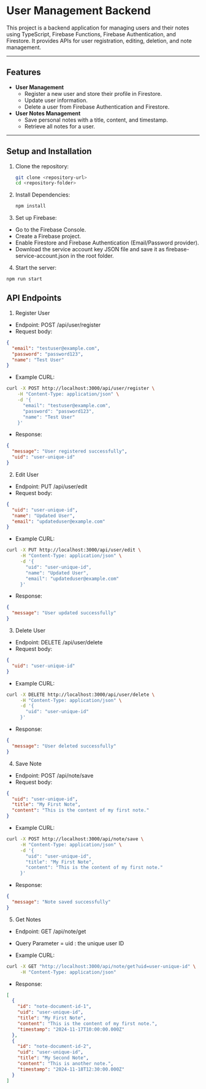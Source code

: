 # User Management Backend

This project is a backend application for managing users and their notes using TypeScript, Firebase Functions, Firebase Authentication, and Firestore. It provides APIs for user registration, editing, deletion, and note management.

---

## **Features**

- **User Management**
  - Register a new user and store their profile in Firestore.
  - Update user information.
  - Delete a user from Firebase Authentication and Firestore.
- **User Notes Management**
  - Save personal notes with a title, content, and timestamp.
  - Retrieve all notes for a user.

---

## **Setup and Installation**

1. Clone the repository:

   ```bash
   git clone <repository-url>
   cd <repository-folder>

   ```

2. Install Dependencies:

   ```bash
   npm install
   ```

3. Set up Firebase:

- Go to the Firebase Console.
- Create a Firebase project.
- Enable Firestore and Firebase Authentication (Email/Password provider).
- Download the service account key JSON file and save it as firebase-service-account.json in the root folder.

4. Start the server:

```bash
npm run start
```

## **API Endpoints**

1. Register User

- Endpoint: POST /api/user/register
- Request body:

```json
{
  "email": "testuser@example.com",
  "password": "password123",
  "name": "Test User"
}
```

- Example CURL:

```bash
curl -X POST http://localhost:3000/api/user/register \
    -H "Content-Type: application/json" \
    -d '{
      "email": "testuser@example.com",
      "password": "password123",
      "name": "Test User"
    }'
```

- Response:

```json
{
  "message": "User registered successfully",
  "uid": "user-unique-id"
}
```

2. Edit User

- Endpoint: PUT /api/user/edit
- Request body:

```json
{
  "uid": "user-unique-id",
  "name": "Updated User",
  "email": "updateduser@example.com"
}
```

- Example CURL:

```bash
curl -X PUT http://localhost:3000/api/user/edit \
     -H "Content-Type: application/json" \
     -d '{
       "uid": "user-unique-id",
       "name": "Updated User",
       "email": "updateduser@example.com"
     }'
```

- Response:

```json
{
  "message": "User updated successfully"
}
```

3. Delete User

- Endpoint: DELETE /api/user/delete
- Request body:

```json
{
  "uid": "user-unique-id"
}
```

- Example CURL:

```bash
curl -X DELETE http://localhost:3000/api/user/delete \
     -H "Content-Type: application/json" \
     -d '{
       "uid": "user-unique-id"
     }'
```

- Response:

```json
{
  "message": "User deleted successfully"
}
```

4. Save Note

- Endpoint: POST /api/note/save
- Request body:

```json
{
  "uid": "user-unique-id",
  "title": "My First Note",
  "content": "This is the content of my first note."
}
```

- Example CURL:

```bash
curl -X POST http://localhost:3000/api/note/save \
     -H "Content-Type: application/json" \
     -d '{
       "uid": "user-unique-id",
       "title": "My First Note",
       "content": "This is the content of my first note."
     }'
```

- Response:

```json
{
  "message": "Note saved successfully"
}
```

5. Get Notes

- Endpoint: GET /api/note/get
- Query Parameter = uid : the unique user ID

- Example CURL:

```bash
curl -X GET "http://localhost:3000/api/note/get?uid=user-unique-id" \
     -H "Content-Type: application/json"
```

- Response:

```json
[
  {
    "id": "note-document-id-1",
    "uid": "user-unique-id",
    "title": "My First Note",
    "content": "This is the content of my first note.",
    "timestamp": "2024-11-17T10:00:00.000Z"
  },
  {
    "id": "note-document-id-2",
    "uid": "user-unique-id",
    "title": "My Second Note",
    "content": "This is another note.",
    "timestamp": "2024-11-18T12:30:00.000Z"
  }
]
```
